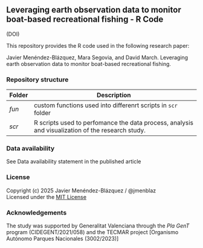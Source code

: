 ## Leveraging earth observation data to monitor boat-based recreational fishing - R Code

(DOI)

This repository provides the R code used in the following research paper:

Javier Menéndez-Blázquez, Mara Segovia, and David March. Leveraging earth observation data to monitor boat-based recreational fishing.

### Repository structure

| Folder | Description |
|----|----|
| *fun* | custom functions used into differenrt scripts in `scr` folder |
| *scr* | R scripts used to perfomance the data process, analysis and visualization of the research study. |

### Data availability

See Data availability statement in the published article

### License

Copyright (c) 2025 Javier Menéndez-Blázquez / \@jmenblaz\
Licensed under the [MIT License](https://github.com/SpatialMarine/raor_sat_monitoring_sml/blob/main/LICENSE)

### Acknowledgements

The study was supported by Generalitat Valenciana through the *Pla GenT* program (CIDEGENT/2021/058) and the TECMAR project [Organismo Autónomo Parques Nacionales (3002/2023)]
